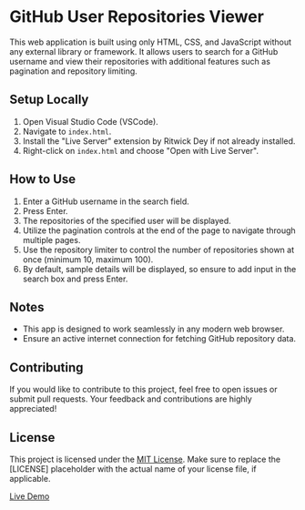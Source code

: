 
# GitHub User Repositories Viewer

This web application is built using only HTML, CSS, and JavaScript without any external library or framework. It allows users to search for a GitHub username and view their repositories with additional features such as pagination and repository limiting.

## Setup Locally

1. Open Visual Studio Code (VSCode).
2. Navigate to `index.html`.
3. Install the "Live Server" extension by Ritwick Dey if not already installed.
4. Right-click on `index.html` and choose "Open with Live Server".

## How to Use

1. Enter a GitHub username in the search field.
2. Press Enter.
3. The repositories of the specified user will be displayed.
4. Utilize the pagination controls at the end of the page to navigate through multiple pages.
5. Use the repository limiter to control the number of repositories shown at once (minimum 10, maximum 100).
6. By default, sample details will be displayed, so ensure to add input in the search box and press Enter.

## Notes

- This app is designed to work seamlessly in any modern web browser.
- Ensure an active internet connection for fetching GitHub repository data.

## Contributing

If you would like to contribute to this project, feel free to open issues or submit pull requests. Your feedback and contributions are highly appreciated!

## License

This project is licensed under the [MIT License](LICENSE).
Make sure to replace the [LICENSE] placeholder with the actual name of your license file, if applicable.

[Live Demo](https://asifdecoder.github.io/Fyle-assignment/)